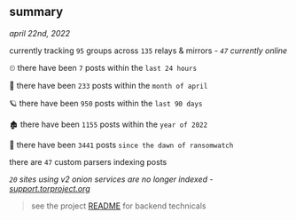 
## summary
_april 22nd, 2022_

currently tracking `95` groups across `135` relays & mirrors - _`47` currently online_

⏲ there have been `7` posts within the `last 24 hours`

🦈 there have been `233` posts within the `month of april`

🪐 there have been `950` posts within the `last 90 days`

🏚 there have been `1155` posts within the `year of 2022`

🦕 there have been `3441` posts `since the dawn of ransomwatch`

there are `47` custom parsers indexing posts

_`20` sites using v2 onion services are no longer indexed - [support.torproject.org](https://support.torproject.org/onionservices/v2-deprecation/)_

> see the project [README](https://github.com/thetanz/ransomwatch#ransomwatch--) for backend technicals
